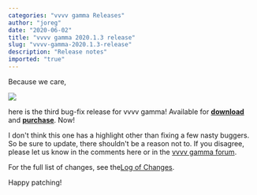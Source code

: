```yaml
---
categories: "vvvv gamma Releases"
author: "joreg"
date: "2020-06-02"
title: "vvvv gamma 2020.1.3 release"
slug: "vvvv-gamma-2020.1.3-release"
description: "Release notes"
imported: "true"
---
```


Because we care,

![](vvvv-2020.1.3.png)

here is the third bug-fix release for vvvv gamma! Available for **[download](https://visualprogramming.net/#Download)** and **[purchase](https://store.vvvv.org)**. Now!

I don't think this one has a highlight other than fixing a few nasty buggers. So be sure to update, there shouldn't be a reason not to. If you disagree, please let us know in the comments here or in the [vvvv gamma forum](https://discourse.vvvv.org/c/vvvv-gamma/28).

For the full list of changes, see the[Log of Changes](https://thegraybook.vvvv.org/changelog/2020.1.html).

Happy patching!
